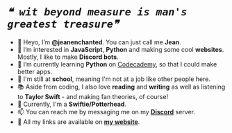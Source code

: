 # *`❝ wit beyond measure is man's greatest treasure❞`*

- 👋 Heyo, I’m **@jeanenchanted**. You can just call me **Jean**.
- 👀 I’m interested in **JavaScript**, **Python** and making some cool **websites**. Mostly, I like to make **Discord bots**.
- 🌱 I’m currently learning **Python** on [Codecademy](https://www.codecademy.com/), so that I could make better apps.
- 🏢 I'm still at **school**, meaning I'm not at a job like other people here.
- 📚 Aside from coding, I also love **reading** and **writing** as well as listening to **Taylor Swift** - and making fan theories, of course!
- 🔰 Currently, I'm a **Swiftie/Potterhead**.
- 📫 You can reach me by messaging me on my **[Discord](https://itzjean.web.app/l/discord)** server.
- 🔗 All my links are available on **[my website](https://itsjean.glitch.me/)**.

<!---
jeanenchanted/jeanenchanted is a ✨ special ✨ repository because its `README.md` (this file) appears on your GitHub profile.
You can click the Preview link to take a look at your changes.
--->
